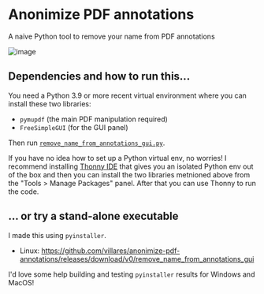 # Anonimize PDF annotations

A naive Python tool to remove your name from PDF annotations

![image](https://github.com/user-attachments/assets/db7eabae-b289-4141-a962-c5ef6e62d83e)

## Dependencies and how to run this...

You need a Python 3.9 or more recent virtual environment where you can install these two libraries:

- `pymupdf`  (the main PDF manipulation required)
- `FreeSimpleGUI` (for the GUI panel)

Then run [`remove_name_from_annotations_gui.py`](https://github.com/villares/anonimize-pdf-annotations/blob/main/remove_name_from_annotations_gui.py).

If you have no idea how to set up a Python virtual env, no worries! I recommend installing [Thonny IDE](https://thonny.org) that gives you an isolated Python env out of the box and then you can install the two libraries metnioned above from the "Tools > Manage Packages" panel. After that you can use Thonny to run the code.

## ... or try a stand-alone executable 

I made this using `pyinstaller`.

- Linux: https://github.com/villares/anonimize-pdf-annotations/releases/download/v0/remove_name_from_annotations_gui

I'd love some help building and testing  `pyinstaller` results for Windows and MacOS!
